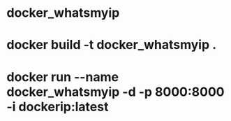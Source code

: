 # docker_whatsmyip

# docker build -t docker_whatsmyip .
# docker run --name docker_whatsmyip -d -p  8000:8000 -i dockerip:latest  